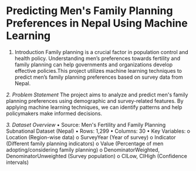 # Predicting Men's Family Planning Preferences in Nepal Using Machine Learning

1. Introduction
Family planning is a crucial factor in population control and health policy. Understanding men’s preferences towards fertility and family planning can help governments and organizations develop effective policies.This project utilizes machine learning techniques to predict men’s
family planning preferences based on survey data from Nepal.

*2. Problem Statement*
The project aims to analyze and predict men's family planning preferences using demographic
and survey-related features. By applying machine learning techniques, we can identify patterns
and help policymakers make informed decisions.

*3. Dataset Overview*
  • Source: Men's Fertility and Family Planning Subnational Dataset (Nepal)
  • Rows: 1,299
  • Columns: 30
  • Key Variables:
      o Location (Region-wise data)
      o SurveyYear (Year of survey)
      o Indicator (Different family planning indicators)
      o Value (Percentage of men adopting/considering family planning)
      o DenominatorWeighted, DenominatorUnweighted (Survey population)
      o CILow, CIHigh (Confidence intervals)
